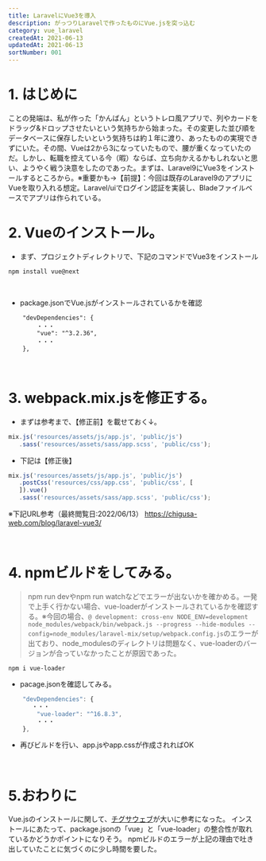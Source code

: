 ```yaml
---
title: LaravelにVue3を導入
description: がっつりLaravelで作ったものにVue.jsを突っ込む
category: vue_laravel
createdAt: 2021-06-13
updatedAt: 2021-06-13
sortNumber: 001
---
```


# 1. はじめに
ことの発端は、私が作った「かんばん」というトレロ風アプリで、列やカードをドラッグ&ドロップさせたいという気持ちから始まった。その変更した並び順をデータベースに保存したいという気持ちは約１年に渡り、あったものの実現できずにいた。その間、Vueは2から3になっていたもので、腰が重くなっていたのだ。しかし、転職を控えている今（暇）ならば、立ち向かえるかもしれないと思い、ようやく戦う決意をしたのであった。まずは、Laravel9にVue3をインストールするところから。※重要かも→【前提】：今回は既存のLaravel9のアプリにVueを取り入れる想定。Laravel/uiでログイン認証を実装し、Bladeファイルベースでアプリは作られている。

# 2. Vueのインストール。
- まず、プロジェクトディレクトリで、下記のコマンドでVue3をインストール
```
npm install vue@next
```

<br>

- package.jsonでVue.jsがインストールされているかを確認
```
    "devDependencies": {
        ・・・
        "vue": "^3.2.36",
        ・・・
    },
```

<br>

# 3. webpack.mix.jsを修正する。
- まずは参考まで、【修正前】を載せておく↓。
```js
mix.js('resources/assets/js/app.js', 'public/js')
   .sass('resources/assets/sass/app.scss', 'public/css');
```

- 下記は【修正後】
```js
mix.js('resources/assets/js/app.js', 'public/js')
   .postCss('resources/css/app.css', 'public/css', [
   ]).vue()
   .sass('resources/assets/sass/app.scss', 'public/css');

```
※下記URL参考（最終閲覧日:2022/06/13）
https://chigusa-web.com/blog/laravel-vue3/


<br>

# 4. npmビルドをしてみる。
> npm run devやnpm run watchなどでエラーが出ないかを確かめる。一発で上手く行かない場合、vue-loaderがインストールされているかを確認する。※今回の場合、`@ development: cross-env NODE_ENV=development node_modules/webpack/bin/webpack.js --progress --hide-modules --config=node_modules/laravel-mix/setup/webpack.config.js`のエラーが出ており、node_modulesのディレクトリは問題なく、vue-loaderのバージョンが合っていなかったことが原因であった。
```
npm i vue-loader  
```

- pacage.jsonを確認してみる。
```js
    "devDependencies": {
　　　　・・・
        "vue-loader": "^16.8.3",
        ・・・
    },
```

- 再びビルドを行い、app.jsやapp.cssが作成されればOK

<br>

# 5.おわりに
Vue.jsのインストールに関して、[チグサウェブ](https://chigusa-web.com/blog/laravel-vue3/)が大いに参考になった。
インストールにあたって、package.jsonの「vue」と「vue-loader」の整合性が取れているかどうかポイントになりそう。
npmビルドのエラーが上記の理由で吐き出していたことに気づくのに少し時間を要した。
